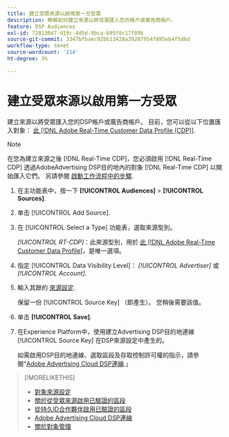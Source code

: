 ```yaml
---
title: 建立受眾來源以啟用第一方受眾
description: 瞭解如何建立來源以將受眾匯入您的帳戶或廣告商帳戶。
feature: DSP Audiences
exl-id: 728130d7-d19c-4d5d-9bca-695f8c17f89b
source-git-commit: 3347bfbaec92bb13428a39207954f895eb4f5d6d
workflow-type: tm+mt
source-wordcount: '214'
ht-degree: 3%

---
```


# 建立受眾來源以啟用第一方受眾

<!-- Will this remain for admin users/Adobe Account Team users only? -->

建立來源以將受眾匯入您的DSP帳戶或廣告商帳戶。 目前，您可以從以下位置匯入對象： [此 [!DNL Adobe Real-Time Customer Data Profile (CDP)]](https://experienceleague.adobe.com/docs/experience-platform/rtcdp/overview.html?lang=zh-Hans).

>[!NOTE]
>
>在您為建立來源之後 [!DNL Real-Time CDP]，您必須啟用 [!DNL Real-Time CDP] 透過AdobeAdvertising DSP目的地內的對象 [!DNL Real-Time CDP] 以開始匯入它們。 另請參閱 [啟動工作流程中的步驟](source-about.md#workflow-sources).

1. 在主功能表中，按一下 **[!UICONTROL Audiences]** > **[!UICONTROL Sources]**.

1. 单击 [!UICONTROL Add Source].

1. 在 [!UICONTROL Select a Type] 功能表，選取來源型別。

   *[!UICONTROL RT-CDP]*：此來源型別，用於 [此 [!DNL Adobe Real-Time Customer Data Profile]](source-about.md)，是唯一選項。

1. 指定 [!UICONTROL Data Visibility Level]： *[!UICONTROL Advertiser]* 或 *[!UICONTROL Account]*.

1. 輸入其餘的 [來源設定](source-settings.md).

   保留一份 [!UICONTROL Source Key] （即產生）。 您稍後需要該值。

1. 单击 **[!UICONTROL Save]**.

1. 在Experience Platform中，使用建立Advertising DSP目的地連線 [!UICONTROL Source Key] 在DSP來源設定中產生的。

   如需啟用DSP目的地連線、選取區段及存取控制許可權的指示，請參閱&quot;[Adobe Advertising Cloud DSP連線](https://experienceleague.adobe.com/docs/experience-platform/destinations/catalog/advertising/adobe-advertising-cloud-connection.html).」

>[!MORELIKETHIS]
>
>* [對象來源設定](source-settings.md)
>* [關於從受眾來源啟用已驗證的區段](source-about.md)
>* [從持久ID合作夥伴啟用已驗證的區段](source-durable-id.md)<!-- title?-->
>* [Adobe Advertising Cloud DSP連線](https://experienceleague.adobe.com/docs/experience-platform/destinations/catalog/advertising/adobe-advertising-cloud-connection.html)
>* [關於對象管理](/help/dsp/audiences/audience-about.md)

